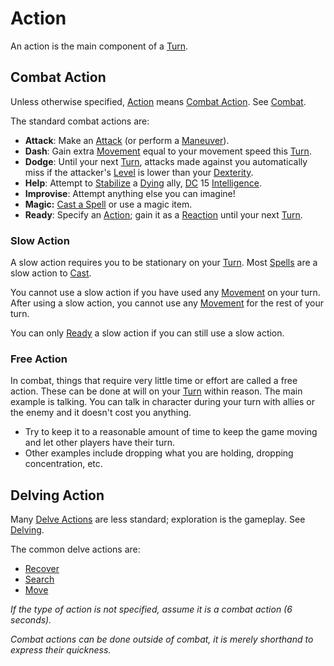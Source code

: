 # Action

An action is the main component of a [Turn](Turn.md).

## Combat Action

Unless otherwise specified, [Action](Action.md) means [Combat Action](#Combat%20Action). See [Combat](../Combat/Combat.md).

The standard combat actions are:

- **Attack**: Make an [Attack](../Combat/Attack.md) (or perform a [Maneuver](../Combat/Maneuver.md)).
- **Dash**: Gain extra [Movement](../Combat/Movement.md) equal to your movement speed this [Turn](Turn.md).
- **Dodge**: Until your next [Turn](Turn.md), attacks made against you automatically miss if the attacker's [Level](../../Player%20Characters/Derived%20Statistics/Level.md) is lower than your [Dexterity](../../Player%20Characters/The%20Ability%20Scores/Dexterity.md).
- **Help**: Attempt to [Stabilize](../Conditions/Stabilized.md) a [Dying](../Conditions/Dying.md) ally, [DC](DC.md) 15 [Intelligence](../../Player%20Characters/The%20Ability%20Scores/Intelligence.md).
- **Improvise**: Attempt anything else you can imagine!
- **Magic:** [Cast a Spell](../../Magic/Spellcasting/Spellcasting.md) or use a magic item.
- **Ready**: Specify an [Action](Action.md); gain it as a [Reaction](../Combat/Reaction.md) until your next [Turn](Turn.md).

### Slow Action

A slow action requires you to be stationary on your [Turn](Turn.md). Most [Spells](../../Magic/Spellcasting/Spells.md) are a slow action to [Cast](../../Magic/Spellcasting/Spellcasting.md).

You cannot use a slow action if you have used any [Movement](../Combat/Movement.md) on your turn. After using a slow action, you cannot use any [Movement](../Combat/Movement.md) for the rest of your turn.

You can only [Ready](../Combat/Reaction.md#Ready) a slow action if you can still use a slow action.

### Free Action

In combat, things that require very little time or effort are called a free action. These can be done at will on your [Turn](Turn.md) within reason. The main example is talking. You can talk in character during your turn with allies or the enemy and it doesn't cost you anything.

- Try to keep it to a reasonable amount of time to keep the game moving and let other players have their turn.
- Other examples include dropping what you are holding, dropping concentration, etc.

## Delving Action

Many [Delve Actions](../Exploration/Delving.md#Delve%20Actions) are less standard; exploration is the gameplay. See [Delving](../Exploration/Delving.md).

The common delve actions are:

- [Recover](../Exploration/Delving.md#Recover)
- [Search](../Exploration/Delving.md#Search)
- [Move](../Exploration/Delving.md#Move)

*If the type of action is not specified, assume it is a combat action (6 seconds).*

*Combat actions can be done outside of combat, it is merely shorthand to express their quickness.*
